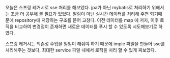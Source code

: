 오늘은 스프링 레거시로 sse 처리를 해보았다.
jpa가 아닌 mybatis로 처리하기 위해서는 조금 더 공부해 볼 필요가 있었다.
알림이 아닌 실시간 데이터를 처리해 주면 되기때문에 repository에 저장하는 구조를 뜯어 고쳤다.
이전 데이터를 map 에 저자, 이후 로직을 비교하여 변경점이 존재하면 새로운 데이터를 푸시 할 수 있도록 시도해보기로 하였다.

스프링 레거시는 의존성 주입을 일일이 해줘야 하기 때문에  imple 파일을 만들어 sse를 처리해주는 것보다, 최대한 service 파일 내에서 로직을 처리 할 수 있게 짜보았다.
